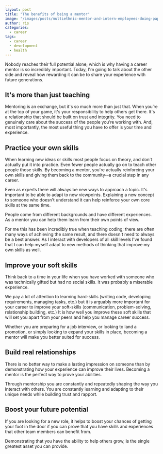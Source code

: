```yaml
---
layout: post
title: "The benefits of being a mentor"
image: "/images/posts/multiethnic-mentor-and-intern-employees-doing-pape-FEJAU5L"
author: ris
categories:
  - career
tags:
  - career
  - development
  - health
---
```

Nobody reaches their full potential alone; which is why having a career mentor is so incredibly important. Today, I'm going to talk about the other side and reveal how rewarding it can be to share your experience with future generations.

## It's more than just teaching

Mentoring is an exchange, but it's so much more than just that. When you’re at the top of your game, it's your responsibility to help others get there. It's a relationship that should be built on trust and integrity. You need to genuinely care about the success of the people you’re working with. And, most importantly, the most useful thing you have to offer is your time and experience.

## Practice your own skills

When learning new ideas or skills most people focus on theory, and don't actually put it into practice.
Even fewer people actually go on to teach other people those skills.  By becoming a mentor, you're actually reinforcing your own skills and giving them back to the community--a crucial step in any career.

Even as experts there will always be new ways to approach a topic. It's important to be able to adapt to new viewpoints.  Explaining a new concept to someone who doesn't understand it can help reinforce your own core skills at the same time.

People come from different backgrounds and have different experiences.  As a mentor you can help them learn from their own points of view.

For me this has been incredibly true when teaching coding; there are often many ways of achieving the same result, and there doesn't need to always be a best answer.  As I interact with developers of all skill levels I've found that I can help myself adapt to new methods of thinking that improve my own skills as well.

## Improve your soft skills

Think back to a time in your life when you have worked with someone who was technically gifted but had no social skills.  It was probably a miserable experience.

We pay a lot of attention to learning hard-skills (writing code, developing requirements, managing tasks, etc.) but it is arguably more important for your career to improve your soft-skills (communication, problem-solving, relationship building, etc.)
It is how well you improve these soft skills that will set you apart from your peers and help you manage career success.

Whether you are preparing for a job interview, or looking to land a promotion, or simply looking to expand your skills in place, becoming a mentor will make you better suited for success.

## Build real relationships

There is no better way to make a lasting impression on someone than by demonstrating how your experience can improve their lives.  Becoming a mentor is the perfect way to prove your abilities.

Through mentorship you are constantly and repeatedly shaping the way you interact with others. You are constantly learning and adapting to their unique needs while building trust and rapport.

## Boost your future potential

If you are looking for a new role, it helps to boost your chances of getting your foot in the door if you can prove that you have skills and experiences that other team members can benefit from.

Demonstrating that you have the ability to help others grow, is the single greatest asset you can provide.
